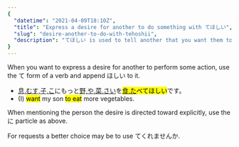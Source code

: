 ```yaml
---
{
  "datetime": "2021-04-09T18:10Z",
  "title": "Express a desire for another to do something with てほしい",
  "slug": "desire-another-to-do-with-tehoshii",
  "description": "てほしい is used to tell another that you want them to do something."
}
---
```

When you want to express a desire for another to perform some action, use the
<span lang="ja">て</span> form of a verb and append
<span lang="ja">ほしい</span> to it.

- [息,むす,子,こ](r)にもっと[野,や,菜,さい](r)を<mark>[食,た](r)べてほしい</mark>です。
- (I) <mark>want</mark> my son <mark>to eat</mark> more vegetables.

When mentioning the person the desire is directed toward explicitly, use the
<span lang="ja">に</span> particle as above.

For requests a better choice may be to use <span lang="ja">てくれませんか</span>.
